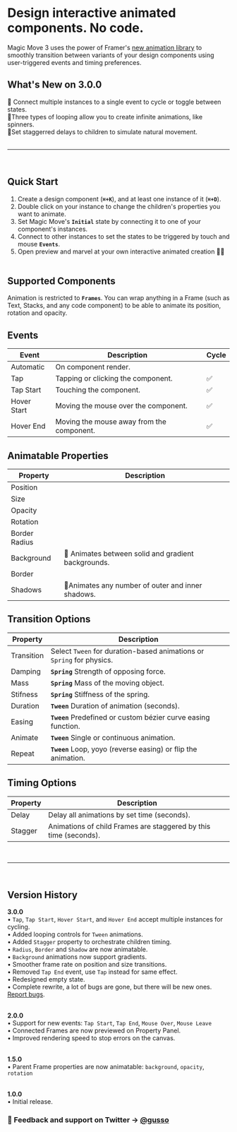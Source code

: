 # Design interactive animated components. No code.

Magic Move 3 uses the power of Framer's [new animation library](https://www.framer.com/api/animation/) to smoothly transition between variants of your design components using user-triggered events and timing preferences.

## What's New on 3.0.0

🚴‍ Connect multiple instances to a single event to cycle or toggle between states.  
🤸‍ Three types of looping allow you to create infinite animations, like spinners.  
👯‍ Set staggerred delays to children to simulate natural movement.  
⠀

---

⠀

## Quick Start

1. Create a design component (**`⌘+K`**), and at least one instance of it (**`⌘+D`**).
2. Double click on your instance to change the children's properties you want to animate.
3. Set Magic Move's **`Initial`** state by connecting it to one of your component's instances.
4. Connect to other instances to set the states to be triggered by touch and mouse **`Events`**.
5. Open preview and marvel at your own interactive animated creation 🎩🐇  
   ⠀

## Supported Components

Animation is restricted to **`Frames`**. You can wrap anything in a Frame (such as Text, Stacks, and any code component) to be able to animate its position, rotation and opacity.

## Events

| Event       | Description                               | Cycle |
| ----------- | ----------------------------------------- | ----- |
| Automatic   | On component render.                      |       |
| Tap         | Tapping or clicking the component.        | ✅    |
| Tap Start   | Touching the component.                   | ✅    |
| Hover Start | Moving the mouse over the component.      | ✅    |
| Hover End   | Moving the mouse away from the component. | ✅    |

## Animatable Properties

| Property      | Description                                         |
| ------------- | --------------------------------------------------- |
| Position      |                                                     |
| Size          |                                                     |
| Opacity       |                                                     |
| Rotation      |                                                     |
| Border Radius |                                                     |
| Background    | 🌈 Animates between solid and gradient backgrounds. |
| Border        |                                                     |
| Shadows       | 🔦Animates any number of outer and inner shadows.   |

## Transition Options

| Property   | Description                                                           |
| ---------- | --------------------------------------------------------------------- |
| Transition | Select `Tween` for duration-based animations or `Spring` for physics. |
| Damping    | **`Spring`** Strength of opposing force.                              |
| Mass       | **`Spring`** Mass of the moving object.                               |
| Stifness   | **`Spring`** Stiffness of the spring.                                 |
| Duration   | **`Tween`** Duration of animation (seconds).                          |
| Easing     | **`Tween`** Predefined or custom bézier curve easing function.        |
| Animate    | **`Tween`** Single or continuous animation.                           |
| Repeat     | **`Tween`** Loop, yoyo (reverse easing) or flip the animation.        |

## Timing Options

| Property | Description                                                      |
| -------- | ---------------------------------------------------------------- |
| Delay    | Delay all animations by set time (seconds).                      |
| Stagger  | Animations of child Frames are staggered by this time (seconds). |

⠀

---

⠀

## Version History

**3.0.0**  
• `Tap`, `Tap Start`, `Hover Start`, and `Hover End` accept multiple instances for cycling.  
• Added looping controls for `Tween` animations.  
• Added `Stagger` property to orchestrate children timing.  
• `Radius`, `Border` and `Shadow` are now animatable.  
• `Background` animations now support gradients.  
• Smoother frame rate on position and size transitions.  
• Removed `Tap End` event, use `Tap` instead for same effect.  
• Redesigned empty state.  
• Complete rewrite, a lot of bugs are gone, but there will be new ones. [Report bugs](https://twitter.com/gusso).  
⠀

**2.0.0**  
• Support for new events: `Tap Start`, `Tap End`, `Mouse Over`, `Mouse Leave`  
• Connected Frames are now previewed on Property Panel.  
• Improved rendering speed to stop errors on the canvas.  
⠀

**1.5.0**  
• Parent Frame properties are now animatable: `background`, `opacity`, `rotation`  
⠀

**1.0.0**  
• Initial release.

### 💬 Feedback and support on Twitter → [@gusso](https://twitter.com/gusso)
